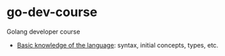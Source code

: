 # go-dev-course
Golang developer course

- [Basic knowledge of the language](1-basic): syntax, initial concepts, types, etc.
